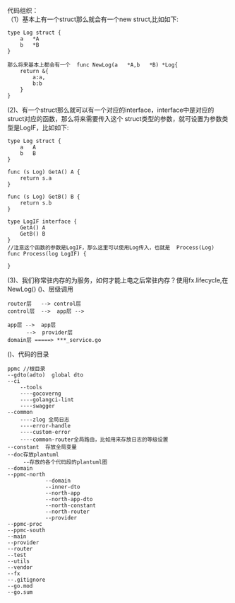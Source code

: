 
代码组织：   
（1）基本上有一个struct那么就会有一个new struct,比如如下:
```
type Log struct {
    a   *A
    b   *B
}

那么将来基本上都会有一个  func NewLog(a   *A,b   *B) *Log{
    return &{
        a:a,
        b:b
    }
}
```


(2)、有一个struct那么就可以有一个对应的interface，interface中是对应的struct对应的函数，那么将来需要传入这个
struct类型的参数，就可设置为参数类型是LogIF，比如如下:
```
type Log struct {
    a   A
    b   B
}

func (s Log) GetA() A {
    return s.a
}

func (s Log) GetB() B {
    return s.b
}

type LogIF interface {
    GetA() A
    GetB() B 
}
//注意这个函数的参数是LogIF，那么这里可以使用Log传入，也就是  Process(Log)
func Process(log LogIF) {

}

```
(3)、我们称常驻内存的为服务，如何才能上电之后常驻内存？使用fx.lifecycle,在NewLog()
()、层级调用
```
router层   --> control层
control层  -->  app层 -->  

app层 -->  app层 
      -->  provider层 
domain层 =====> ***_service.go
```
()、代码的目录
```
ppmc //根目录
--gdto(adto)  global dto
--ci
    --tools
    ----gocoverng
    ----golangci-lint
    ----swagger
--common
    ----zlog 全局日志
    ----error-handle
    ----custom-error
    ----common-router全局路由，比如用来存放日志的等级设置
--constant  存放全局变量
--doc存放plantuml
     --存放的各个代码段的plantuml图
--domain
--ppmc-north
            --domain
            --inner-dto
            --north-app
            --north-app-dto
            --north-constant
            --north-router
            --provider
--ppmc-proc
--ppmc-south
--main
--provider
--router
--test
--utils
--vendor
--fx
--.gitignore
--go.mod
--go.sum
```
